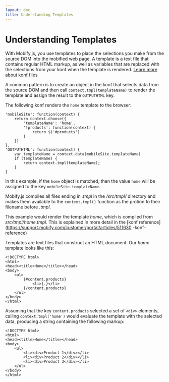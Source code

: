 ```yaml
---
layout: doc
title: Understanding Templates 
---
```


# Understanding Templates
    
With Mobify.js, you use templates to place the selections you make
from the source DOM into the mobified web page. A template is a text
file that contains regular HTML markup, as well as variables that are
replaced with the selections from your konf when the template is
rendered. [Learn more about konf files](https://support.mobify.com/customer/portal/articles/511656-understanding-the-konf)

A common pattern is to create an object in the konf that selects data
from the source DOM and then call `context.tmpl(templateName)` to 
render the template and assign the result to the `OUTPUTHTML` key.

The following konf renders the `home` template to the browser:

    'mobileSite': function(context) {
        return context.choose({
            'templateName': 'home',
            '!products': function(context) {
                return $('#products')
            }
        })
    },
    'OUTPUTHTML': function(context) {
        var templateName = context.data(mobileSite.templateName)
        if (templateName) {
            return context.tmpl(templateName);
        }
    }


In this example, if the `home` object is matched, then the value
`home` will be assigned to the key `mobileSite.templateName`.

Mobify.js compiles all files ending in _.tmpl_ in the _/src/tmpl/_
directory and makes them available to the `context.tmpl()` function as
the protion fo their filename before _.tmpl_.

This example would render the template _home_, which is compiled from
_src/tmpl/home.tmpl_. This is explained in more detail in the [konf
reference](https://support.mobify.com/customer/portal/articles/511630
-konf-reference)

Templates are text files that construct an HTML document. Our _home_
template looks like this:

    <!DOCTYPE html>
    <html>
    <head><title>Home</title></head>
    <body>
        <ul>
            {#content.products}
                <li>{.}</li>
            {/content.products}
        </ul>
    </body>
    </html>

Assuming that the key `content.products` selected a set of `<div>`
elements, calling `context.tmpl('home')` would evaluate the template
with the selected data, producing a string containing the following
markup:

    <!DOCTYPE html>
    <html>
    <head><title>Home</title></head>
    <body>
        <ul>
            <li><div>Product 1</div></li>
            <li><div>Product 2</div></li>
            <li><div>Product 3</div></li>
        </ul>
    </body>
    </html>